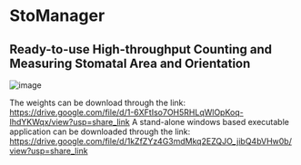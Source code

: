 # StoManager
## Ready-to-use High-throughput Counting and Measuring Stomatal Area and Orientation

![image](https://user-images.githubusercontent.com/98176596/220231075-b11e0630-87e1-412d-808b-592961d3c1fb.png)

The weights can be download through the link: https://drive.google.com/file/d/1-6XFtIso7OH5RHLqWlOpKoq-IhdYKWqx/view?usp=share_link
A stand-alone windows based executable application can be downloaded through the link: https://drive.google.com/file/d/1kZfZYz4G3mdMkq2EZQJO_jibQ4bVHw0b/view?usp=share_link


